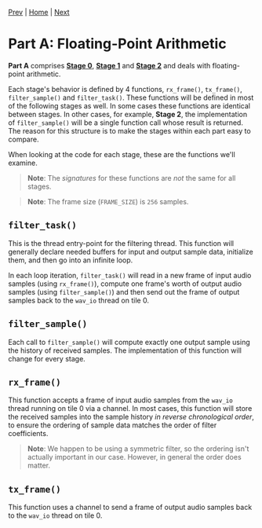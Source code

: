 
[Prev](sw_organization.md) | [Home](intro.md) | [Next](stage0.md)

# Part A: Floating-Point Arithmetic

**Part A** comprises [**Stage 0**](stage0.md), [**Stage 1**](stage1.md) and
[**Stage 2**](stage2.md) and deals with floating-point arithmetic.

Each stage's behavior is defined by 4 functions, `rx_frame()`, `tx_frame()`,
`filter_sample()` and `filter_task()`. These functions will be defined in most
of the following stages as well. In some cases these functions are identical
between stages. In other cases, for example, **Stage 2**, the implementation of
`filter_sample()` will be a single function call whose result is returned. The
reason for this structure is to make the stages within each part easy to
compare.

When looking at the code for each stage, these are the functions we'll examine.

> **Note**: The _signatures_ for these functions are _not_ the same for all
> stages.

> **Note**: The frame size (`FRAME_SIZE`) is `256` samples.

## `filter_task()`

This is the thread entry-point for the filtering thread. This function will
generally declare needed buffers for input and output sample data, initialize
them, and then go into an infinite loop.

In each loop iteration, `filter_task()` will read in a new frame of input audio samples (using `rx_frame()`), compute one frame's worth of output audio samples (using `filter_sample()`) and then send out the frame of output samples back to the `wav_io` thread on tile 0.

## `filter_sample()`

Each call to `filter_sample()` will compute exactly one output sample using the
history of received samples. The implementation of this function will change for
every stage.

## `rx_frame()`

This function accepts a frame of input audio samples from the `wav_io` thread
running on tile 0 via a channel. In most cases, this function will store the
received samples into the sample history _in reverse chronological order_, to
ensure the ordering of sample data matches the order of filter coefficients.

> **Note**: We happen to be using a symmetric filter, so the ordering isn't
> actually important in our case. However, in general the order does matter.

## `tx_frame()`

This function uses a channel to send a frame of output audio samples back to the
`wav_io` thread on tile 0.